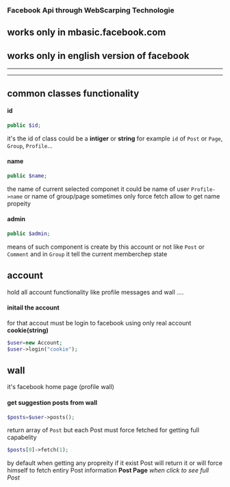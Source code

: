 ### Facebook Api through WebScarping Technologie
## works only in mbasic.facebook.com
## works only in english version of facebook
----------
----------

## common classes functionality

#### id
```php
public $id;
```
it's the id of class could be a **intiger** or **string**
for example `id` of `Post` or `Page`, `Group`, `Profile`...


#### name
```php
public $name;
```
the name of current selected componet it could be name of user `Profile->name` or name of group/page
sometimes only force fetch allow to get name propeity 


#### admin
```php
public $admin;
```
means of such component is create by this account or not
like `Post` or `Comment`
and in `Group` it tell the current memberchep state





## account 
hold all account functionality like profile messages and wall ....
#### initail the account
for that accout must be login to facebook using only real account **cookie(string)**

```php
$user=new Account;
$user->login("cookie");
```
## wall
it's facebook home page (profile wall) 

#### get suggestion posts from wall
```php
$posts=$user->posts();
```
return array of `Post` but each Post must force fetched for getting full capabelity
```php
$posts[0]->fetch(1);
```
by default when getting any propreity if it exist Post will return it or will force himself to fetch entiry 
Post information **Post Page** *when click to see full Post*
